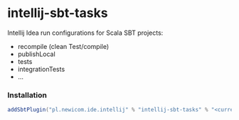 # intellij-sbt-tasks

Intellij Idea run configurations for Scala SBT projects:
- recompile (clean Test/compile)
- publishLocal
- tests
- integrationTests
- ...

### Installation

```scala
addSbtPlugin("pl.newicom.ide.intellij" % "intellij-sbt-tasks" % "<current version>")
```
